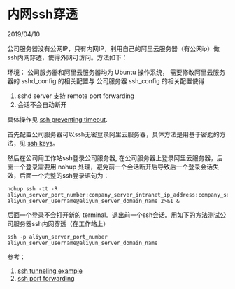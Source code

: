 # 内网ssh穿透
2019/04/10

公司服务器没有公网IP，只有内网IP，利用自己的阿里云服务器（有公网ip）做ssh内网穿透，使得外网可访问。方法如下：

环境：
公司服务器和阿里云服务器均为 Ubuntu 操作系统，
需要修改阿里云服务器的 sshd_config 的相关配置与 公司服务器 ssh_config 的相关配置使得

1. sshd server 支持 remote port forwarding
1. 会话不会自动断开

具体操作见 [ssh preventing timeout](https://bjornjohansen.no/ssh-timeout).

首先配置公司服务器可以ssh无密登录阿里云服务器，具体方法是用基于密匙的方法，见 [ssh keys](https://help.ubuntu.com/community/SSH/OpenSSH/Keys)。

然后在公司用工作站ssh登录公司服务器, 在公司服务器上登录阿里云服务器，后面一个登录需要用 nohup 处理，避免前一个会话断开后导致后一个登录会话失效，后面一个完整的ssh登录语句为：

```shell
nohup ssh -tt -R aliyun_server_port_number:company_server_intranet_ip_address:company_server_ssh_port_number aliyun_server_username@aliyun_server_domain_name 2>&1 &
```
后面一个登录不会打开新的 terminal。退出前一个ssh会话。用如下的方法测试公司服务器ssh内网穿透（在工作站上）
```shell
ssh -p aliyun_server_port_number aliyun_server_username@aliyun_server_domain_name
```
参考：
1. [ssh tunneling example](https://www.ssh.com/ssh/tunneling/example)
1. [ssh port forwarding](https://help.ubuntu.com/community/SSH/OpenSSH/PortForwarding)